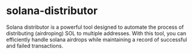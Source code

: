 # solana-distributor
Solana distributor is a powerful tool designed to automate the process of distributing (airdroping) SOL to multiple addresses. With this tool, you can efficiently handle solana airdrops while maintaining a record of successful and failed transactions.
